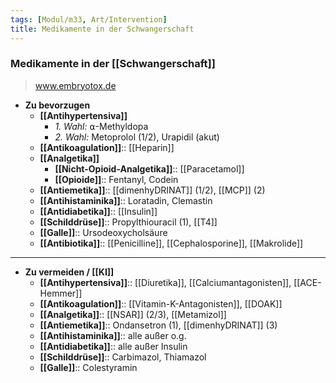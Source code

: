 ```yaml
---
tags: [Modul/m33, Art/Intervention]
title: Medikamente in der Schwangerschaft
---
```

### Medikamente in der [[Schwangerschaft]]
> www.embryotox.de
- **Zu bevorzugen**
	- **[[Antihypertensiva]]** 
		- *1. Wahl:* ⍺-Methyldopa
		- *2. Wahl:* Metoprolol (1/2), Urapidil (akut)
	- **[[Antikoagulation]]**:: [[Heparin]]
	- **[[Analgetika]]**
		- **[[Nicht-Opioid-Analgetika]]**:: [[Paracetamol]]
		- **[[Opioide]]**:: Fentanyl, Codein
	- **[[Antiemetika]]**:: [[dimenhyDRINAT]] (1/2), [[MCP]] (2)
	- **[[Antihistaminika]]**:: Loratadin, Clemastin
	- **[[Antidiabetika]]**:: [[Insulin]]
	- **[[Schilddrüse]]**:: Propylthiouracil (1), [[T4]]
	- **[[Galle]]**:: Ursodeoxycholsäure
	- **[[Antibiotika]]**:: [[Penicilline]], [[Cephalosporine]], [[Makrolide]]
---
- **Zu vermeiden / [[KI]]**
	- **[[Antihypertensiva]]**:: [[Diuretika]], [[Calciumantagonisten]], [[ACE-Hemmer]]
	- **[[Antikoagulation]]**:: [[Vitamin-K-Antagonisten]], [[DOAK]]
	- **[[Analgetika]]**:: [[NSAR]] (2/3), [[Metamizol]]
	- **[[Antiemetika]]**:: Ondansetron (1), [[dimenhyDRINAT]] (3)
	- **[[Antihistaminika]]**:: alle außer o.g.
	- **[[Antidiabetika]]**:: alle außer Insulin
	- **[[Schilddrüse]]**:: Carbimazol, Thiamazol
	- **[[Galle]]**:: Colestyramin